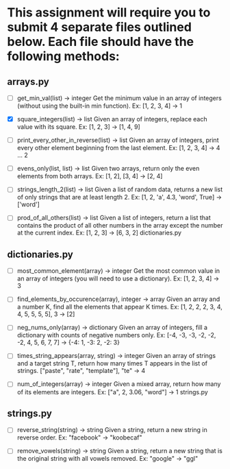 # This assignment will require you to submit 4 separate files outlined below. Each file should have the following methods:

## arrays.py

- [ ] get_min_val(list) -> integer
Get the minimum value in an array of integers (without using the built-in min function).
Ex: [1, 2, 3, 4] -> 1

- [x] square_integers(list) -> list
Given an array of integers, replace each value with its square.
Ex: [1, 2, 3] -> [1, 4, 9]

- [ ] print_every_other_in_reverse(list) -> list
Given an array of integers, print every other element beginning from the last element.
Ex: [1, 2, 3, 4] -> 4 ... 2

- [ ] evens_only(list, list) -> list
Given two arrays, return only the even elements from both arrays.
Ex: [1, 2], [3, 4] -> [2, 4]

- [ ] strings_length_2(list) -> list
Given a list of random data, returns a new list of only strings that are at least length 2.
Ex: [1, 2, 'a', 4.3, 'word', True] -> ['word']

- [ ] prod_of_all_others(list) -> list
Given a list of integers, return a list that contains the product of all other numbers in the array except the number at the current index.
Ex: [1, 2, 3] -> [6, 3, 2]
dictionaries.py

## dictionaries.py

- [ ] most_common_element(array) -> integer
Get the most common value in an array of integers (you will need to use a dictionary).
Ex: [1, 2, 3, 4] -> 3

- [ ] find_elements_by_occurence(array), integer -> array
Given an array and a number K, find all the elements that appear K times.
Ex: [1, 2, 2, 2, 3, 4, 4, 5, 5, 5, 5], 3 -> [2]

- [ ] neg_nums_only(array) -> dictionary
Given an array of integers, fill a dictionary with counts of negative numbers only.
Ex: [-4, -3, -3, -2, -2, -2, 4, 5, 6, 7, 7] -> {-4: 1, -3: 2, -2: 3}

- [ ] times_string_appears(array, string) -> integer
Given an array of strings and a target string T, return how many times T appears in the list of strings.
["paste", "rate", "template"], "te" -> 4

- [ ] num_of_integers(array) -> integer
Given a mixed array, return how many of its elements are integers.
Ex: ["a", 2, 3.06, "word"] -> 1
strings.py

## strings.py

- [ ] reverse_string(string) -> string
Given a string, return a new string in reverse order.
Ex: "facebook" -> "koobecaf"

- [ ] remove_vowels(string) -> string
Given a string, return a new string that is the original string with all vowels removed.
Ex: "google" -> "ggl"
